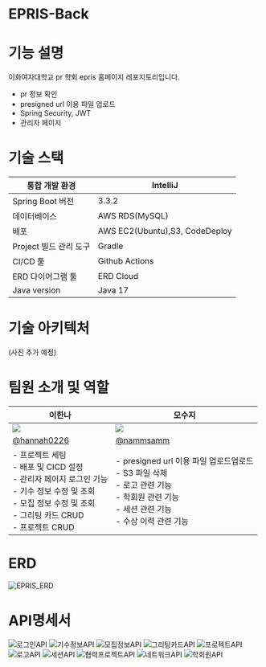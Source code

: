 # EPRIS-Back
# 기능 설명

이화여자대학교 pr 학회 epris 홈페이지 레포지토리입니다.

- pr 정보 확인
- presigned url 이용 파일 업로드
- Spring Security, JWT
- 관리자 페이지

# 기술 스택
|통합 개발 환경| IntelliJ                       |
|---|--------------------------------|
|Spring Boot 버전| 3.3.2                          |
|데이터베이스| AWS RDS(MySQL)                 |
|배포| AWS EC2(Ubuntu),S3, CodeDeploy |
|Project 빌드 관리 도구| Gradle                         |
|CI/CD 툴| Github Actions                 |
|ERD 다이어그램 툴| ERD Cloud                      |
|Java version| Java 17                        |

# 기술 아키텍처

(사진 추가 예정)

# 팀원 소개 및 역할

| 이한나                                                                                                                 | 모수지                                                                                                  |
|---------------------------------------------------------------------------------------------------------------------|------------------------------------------------------------------------------------------------------|
| <img src="https://avatars.githubusercontent.com/u/89291223?v=4"/>                                                   |  <img src="https://avatars.githubusercontent.com/u/108855492?v=4"/>                                                                                                      |
| [@hannah0226](https://github.com/hannah0226)                                                                        | [@nammsamm](https://github.com/nammsamm)                                                                     |
| - 프로젝트 세팅 <br> - 배포 및 CICD 설정 <br> - 관리자 페이지 로그인 기능 <br> - 기수 정보 수정 및 조회 <br> - 모집 정보 수정 및 조회 <br> - 그리팅 카드 CRUD <br> - 프로젝트 CRUD | - presigned url 이용 파일 업로드업로드 <br> - S3 파일 삭제 <br> - 로고 관련 기능 <br> - 학회원 관련 기능 <br> - 세션 관련 기능 <br> - 수상 이력 관련 기능 |

# ERD
![EPRIS_ERD](https://github.com/user-attachments/assets/c01a89c2-a81a-4d88-8a8b-088e349c6071)

# API명세서
![로그인API](https://github.com/user-attachments/assets/d7685976-becb-4c59-8092-580a4c8d5632)
![기수정보API](https://github.com/user-attachments/assets/726540d9-af7a-4da6-82a4-3540adb445ed)
![모집정보API](https://github.com/user-attachments/assets/f841439e-6f5b-457c-abd3-37d71f7988b8)
![그리팅카드API](https://github.com/user-attachments/assets/b227739d-b187-47b7-a897-e0a0e09e9812)
![프로젝트API](https://github.com/user-attachments/assets/10a000e3-8d0c-4f06-8f17-482482521859)
![로고API](https://github.com/user-attachments/assets/4891cce7-ab60-4a79-a18b-1becc73e30ff)
![세션API](https://github.com/user-attachments/assets/3f59b86f-13fd-4544-8cbc-3f5c1c858e0e)
![협력프로젝트API](https://github.com/user-attachments/assets/fe790955-fdbe-4029-92a7-4dcea0fd49d3)
![네트워크API](https://github.com/user-attachments/assets/959d9e39-432a-418e-b3cf-8d58308851f7)
![학회원API](https://github.com/user-attachments/assets/28aaaedf-1001-43d7-a2ec-5f440d1c5bd0)
